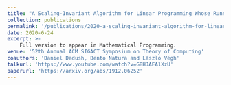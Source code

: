 ```yaml
---
title: "A Scaling-Invariant Algorithm for Linear Programming Whose Running Time Depends Only on the Constraint Matrix"
collection: publications
permalink: '/publications/2020-a-scaling-invariant-algorithm-for-linear-programming-whose-running-time-depends-only-on-the-constraint-matrix'
date: 2020-6-24
excerpt: >-
    Full version to appear in Mathematical Programming.
venue: '52th Annual ACM SIGACT Symposium on Theory of Computing'
coauthors: 'Daniel Dadush, Bento Natura and László Végh'
talkurl: 'https://www.youtube.com/watch?v=G8HJAEA1XzU'
paperurl: 'https://arxiv.org/abs/1912.06252'
---
```

